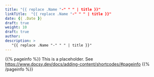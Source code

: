 ```yaml
---
title: "{{ replace .Name "-" " " | title }}"
linkTitle:  "{{ replace .Name "-" " " | title }}"
date: {{ .Date }}
draft: true
weight: 10
draft: true
author: 
description: >
   "{{ replace .Name "-" " " | title }}"
---
```


{{% pageinfo %}}
This is a placeholder. See https://www.docsy.dev/docs/adding-content/shortcodes/#pageinfo
{{% /pageinfo %}}

